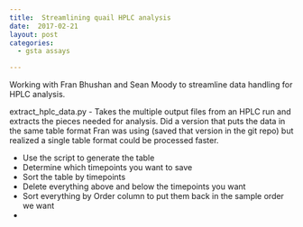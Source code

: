 ```yaml
---
title:  Streamlining quail HPLC analysis
date:  2017-02-21
layout: post
categories:
  - gsta assays

---
```

Working with Fran Bhushan and Sean Moody to streamline data handling for HPLC analysis.

extract_hplc_data.py - Takes the multiple output files from an HPLC run and extracts the pieces needed for analysis. Did a version that puts the data in the same table format Fran was using (saved that version in the git repo) but realized a single table format could be processed faster.
  * Use the script to generate the table
  * Determine which timepoints you want to save
  * Sort the table by timepoints
  * Delete everything above and below the timepoints you want
  * Sort everything by Order column to put them back in the sample order we want
  * 
